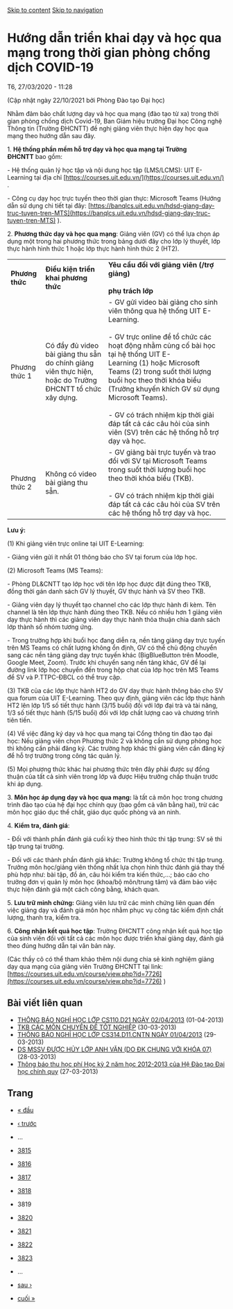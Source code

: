 [Skip to content](https://daa.uit.edu.vn/thongbao/huong-dan-trien-khai-day-va-hoc-qua-mang-trong-thoi-gian-phong-chong-dich-covid-19?page=3818#main)
 [Skip to navigation](https://daa.uit.edu.vn/thongbao/huong-dan-trien-khai-day-va-hoc-qua-mang-trong-thoi-gian-phong-chong-dich-covid-19?page=3818#main-nav)

Hướng dẫn triển khai dạy và học qua mạng trong thời gian phòng chống dịch COVID-19
==================================================================================

T6, 27/03/2020 - 11:28

(Cập nhật ngày 22/10/2021 bởi Phòng Đào tạo Đại học)

Nhằm đảm bảo chất lượng dạy và học qua mạng (đào tạo từ xa) trong thời gian phòng chống dịch Covid-19, Ban Giám hiệu trường Đại học Công nghệ Thông tin (Trường ĐHCNTT) đề nghị giảng viên thực hiện dạy học qua mạng theo hướng dẫn sau đây.

1\. **Hệ thống phần mềm hỗ trợ dạy và học qua mạng tại Trường ĐHCNTT** bao gồm:

\- Hệ thống quản lý học tập và nội dung học tập (LMS/LCMS): UIT E-Learning tại địa chỉ [https://courses.uit.edu.vn/](https://courses.uit.edu.vn/)
.

\- Công cụ dạy học trực tuyến theo thời gian thực: Microsoft Teams (Hướng dẫn sử dụng chi tiết tại đây: [https://banqlcs.uit.edu.vn/hdsd-giang-day-truc-tuyen-tren-MTS](https://banqlcs.uit.edu.vn/hdsd-giang-day-truc-tuyen-tren-MTS)
). 

2\. **Phương thức dạy và học qua mạng**: Giảng viên (GV) có thể lựa chọn áp dụng một trong hai phương thức trong bảng dưới đây cho lớp lý thuyết, lớp thực hành hình thức 1 hoặc lớp thực hành hình thức 2 (HT2).

|     |     |     |
| --- | --- | --- |
| **Phương thức** | **Điều kiện triển khai phương thức** | **Yêu cầu đối với giảng viên (/trợ giảng)**<br><br>**phụ trách lớp** |
| Phương thức 1 | Có đầy đủ video bài giảng thu sẵn do chính giảng viên thực hiện, hoặc do Trường ĐHCNTT tổ chức xây dựng. | \- GV gửi video bài giảng cho sinh viên thông qua hệ thống UIT E-Learning.<br><br>\- GV trực online để tổ chức các hoạt động nhằm củng cố bài học tại hệ thống UIT E-Learning (1) hoặc Microsoft Teams (2) trong suốt thời lượng buổi học theo thời khóa biểu (Trường khuyến khích GV sử dụng Microsoft Teams).<br><br>\- GV có trách nhiệm kịp thời giải đáp tất cả các câu hỏi của sinh viên (SV) trên các hệ thống hỗ trợ dạy và học. |
| Phương thức 2 | Không có video bài giảng thu sẵn. | \- GV giảng bài trực tuyến và trao đổi với SV tại Microsoft Teams trong suốt thời lượng buổi học theo thời khóa biểu (TKB).<br><br>\- GV có trách nhiệm kịp thời giải đáp tất cả các câu hỏi của SV trên các hệ thống hỗ trợ dạy và học. |

**Lưu ý:**

(1) Khi giảng viên trực online tại UIT E-Learning:

\- Giảng viên gửi ít nhất 01 thông báo cho SV tại forum của lớp học.

(2) Microsoft Teams (MS Teams):

\- Phòng DL&CNTT tạo lớp học với tên lớp học được đặt đúng theo TKB, đồng thời gán danh sách GV lý thuyết, GV thực hành và SV theo TKB.

\- Giảng viên dạy lý thuyết tạo channel cho các lớp thực hành đi kèm. Tên channel là tên lớp thực hành đúng theo TKB. Nếu có nhiều hơn 1 giảng viên dạy thực hành thì các giảng viên dạy thực hành thỏa thuận chia danh sách lớp thành số nhóm tương ứng.

\- Trong trường hợp khi buổi học đang diễn ra, nền tảng giảng dạy trực tuyến trên MS Teams có chất lượng không ổn định, GV có thể chủ động chuyển sang các nền tảng giảng dạy trực tuyến khác (BigBlueButton trên Moodle, Google Meet, Zoom). Trước khi chuyển sang nền tảng khác, GV để lại đường link lớp học chuyển đến trong hộp chat của lớp học trên MS Teams để SV và P.TTPC-ĐBCL có thể truy cập.

(3) TKB của các lớp thực hành HT2 do GV dạy thực hành thông báo cho SV qua forum của UIT E-Learning. Theo quy định, giảng viên các lớp thực hành HT2 lên lớp 1/5 số tiết thực hành (3/15 buổi) đối với lớp đại trà và tài năng, 1/3 số tiết thực hành (5/15 buổi) đối với lớp chất lượng cao và chương trình tiên tiến.

(4) Về việc đăng ký dạy và học qua mạng tại Cổng thông tin đào tạo đại học: Nếu giảng viên chọn Phương thức 2 và không cần sử dụng phòng học thì không cần phải đăng ký. Các trường hợp khác thì giảng viên cần đăng ký để hỗ trợ trường trong công tác quản lý.

(5) Mọi phương thức khác hai phương thức trên đây phải được sự đồng thuận của tất cả sinh viên trong lớp và được Hiệu trưởng chấp thuận trước khi áp dụng.

3. **Môn học áp dụng dạy và học qua mạng:** là tất cả môn học trong chương trình đào tạo của hệ đại học chính quy (bao gồm cả văn bằng hai), trừ các môn học giáo dục thể chất, giáo dục quốc phòng và an ninh.

4. **Kiểm tra, đánh giá**:

\- Đối với thành phần đánh giá cuối kỳ theo hình thức thi tập trung: SV sẽ thi tập trung tại trường.

\- Đối với các thành phần đánh giá khác: Trường không tổ chức thi tập trung. Trưởng môn học/giảng viên thống nhất lựa chọn hình thức đánh giá thay thế phù hợp như: bài tập, đồ án, câu hỏi kiểm tra kiến thức,…; báo cáo cho trưởng đơn vị quản lý môn học (khoa/bộ môn/trung tâm) và đảm bảo việc thực hiện đánh giá một cách công bằng, khách quan.

5. **Lưu trữ minh chứng:** Giảng viên lưu trữ các minh chứng liên quan đến việc giảng dạy và đánh giá môn học nhằm phục vụ công tác kiểm định chất lượng, thanh tra, kiểm tra.

6. **Công nhận kết quả học tập**: Trường ĐHCNTT công nhận kết quả học tập của sinh viên đối với tất cả các môn học được triển khai giảng dạy, đánh giá theo đúng hướng dẫn tại văn bản này.

(Các thầy cô có thể tham khảo thêm nội dung chia sẻ kinh nghiệm giảng dạy qua mạng của giảng viên Trường ĐHCNTT tại link: [https://courses.uit.edu.vn/course/view.php?id=7726](https://courses.uit.edu.vn/course/view.php?id=7726)
) 

Bài viết liên quan
------------------

*   [THÔNG BÁO NGHỈ HỌC LỚP CS110.D21 NGÀY 02/04/2013](https://daa.uit.edu.vn/thongbao/thong-bao-nghi-hoc-lop-cs110d21-ngay-02042013)
     (01-04-2013)
*   [TKB CÁC MÔN CHUYÊN ĐỀ TỐT NGHIỆP](https://daa.uit.edu.vn/thongbao/tkb-cac-mon-chuyen-de-tot-nghiep)
     (30-03-2013)
*   [THÔNG BÁO NGHỈ HỌC LỚP CS314.D11.CNTN NGÀY 01/04/2013](https://daa.uit.edu.vn/thongbao/thong-bao-nghi-hoc-lop-cs314d11cntn-ngay-01042013)
     (29-03-2013)
*   [DS MSSV ĐƯỢC HỦY LỚP ANH VĂN (DO ĐK CHUNG VỚI KHÓA 07)](https://daa.uit.edu.vn/thongbao/ds-mssv-duoc-huy-lop-anh-van-do-dk-chung-voi-khoa-07)
     (28-03-2013)
*   [Thông báo thu học phí Học kỳ 2 năm học 2012-2013 của Hệ Đào tạo Đại học chính quy](https://daa.uit.edu.vn/thongbao/thong-bao-thu-hoc-phi-hoc-ky-2-nam-hoc-2012-2013-cua-he-dao-tao-dai-hoc-chinh-quy)
     (27-03-2013)

Trang
-----

*   [« đầu](https://daa.uit.edu.vn/thongbao/huong-dan-trien-khai-day-va-hoc-qua-mang-trong-thoi-gian-phong-chong-dich-covid-19 "Đến trang đầu tiên")
    
*   [‹ trước](https://daa.uit.edu.vn/thongbao/huong-dan-trien-khai-day-va-hoc-qua-mang-trong-thoi-gian-phong-chong-dich-covid-19?page=3817 "Đến trang kế trước")
    
*   …
*   [3815](https://daa.uit.edu.vn/thongbao/huong-dan-trien-khai-day-va-hoc-qua-mang-trong-thoi-gian-phong-chong-dich-covid-19?page=3814 "Đến trang 3815")
    
*   [3816](https://daa.uit.edu.vn/thongbao/huong-dan-trien-khai-day-va-hoc-qua-mang-trong-thoi-gian-phong-chong-dich-covid-19?page=3815 "Đến trang 3816")
    
*   [3817](https://daa.uit.edu.vn/thongbao/huong-dan-trien-khai-day-va-hoc-qua-mang-trong-thoi-gian-phong-chong-dich-covid-19?page=3816 "Đến trang 3817")
    
*   [3818](https://daa.uit.edu.vn/thongbao/huong-dan-trien-khai-day-va-hoc-qua-mang-trong-thoi-gian-phong-chong-dich-covid-19?page=3817 "Đến trang 3818")
    
*   3819
*   [3820](https://daa.uit.edu.vn/thongbao/huong-dan-trien-khai-day-va-hoc-qua-mang-trong-thoi-gian-phong-chong-dich-covid-19?page=3819 "Đến trang 3820")
    
*   [3821](https://daa.uit.edu.vn/thongbao/huong-dan-trien-khai-day-va-hoc-qua-mang-trong-thoi-gian-phong-chong-dich-covid-19?page=3820 "Đến trang 3821")
    
*   [3822](https://daa.uit.edu.vn/thongbao/huong-dan-trien-khai-day-va-hoc-qua-mang-trong-thoi-gian-phong-chong-dich-covid-19?page=3821 "Đến trang 3822")
    
*   [3823](https://daa.uit.edu.vn/thongbao/huong-dan-trien-khai-day-va-hoc-qua-mang-trong-thoi-gian-phong-chong-dich-covid-19?page=3822 "Đến trang 3823")
    
*   …
*   [sau ›](https://daa.uit.edu.vn/thongbao/huong-dan-trien-khai-day-va-hoc-qua-mang-trong-thoi-gian-phong-chong-dich-covid-19?page=3819 "Đến trang kế sau")
    
*   [cuối »](https://daa.uit.edu.vn/thongbao/huong-dan-trien-khai-day-va-hoc-qua-mang-trong-thoi-gian-phong-chong-dich-covid-19?page=3855 "Đến trang cuối cùng")